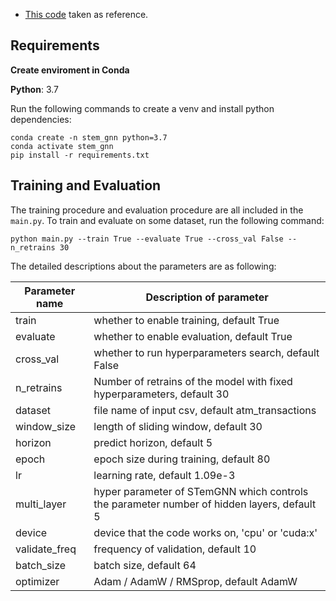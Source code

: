 
* [This code](https://github.com/microsoft/StemGNN) taken as reference.

## Requirements
**Create enviroment in Conda**

**Python**: 3.7

Run the following commands to create a venv and install python dependencies:
```setup
conda create -n stem_gnn python=3.7
conda activate stem_gnn
pip install -r requirements.txt
```
## Training and Evaluation

The training procedure and evaluation procedure are all included in the `main.py`. To train and evaluate on some dataset, run the following command:

```train & evaluate
python main.py --train True --evaluate True --cross_val False --n_retrains 30
```

The detailed descriptions about the parameters are as following:

| Parameter name | Description of parameter |
| --- | --- |
| train | whether to enable training, default True |
| evaluate | whether to enable evaluation, default True |
| cross_val | whether to run hyperparameters search, default False |
| n_retrains | Number of retrains of the model with fixed hyperparameters, default 30 |
| dataset | file name of input csv, default atm_transactions |
| window_size | length of sliding window, default 30 |
| horizon | predict horizon, default 5 |
| epoch | epoch size during training, default 80 |
| lr | learning rate, default 1.09e-3 |
| multi_layer | hyper parameter of STemGNN which controls the parameter number of hidden layers, default 5 |
| device | device that the code works on, 'cpu' or 'cuda:x' | 
| validate_freq | frequency of validation, default 10 |
| batch_size | batch size, default 64 |
| optimizer | Adam / AdamW / RMSprop, default AdamW |





